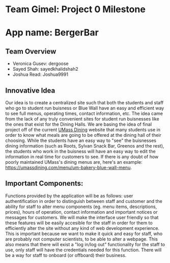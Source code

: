 # Team Gimel: Project 0 Milestone
# App name: BergerBar

## Team Overview

* Veronica Gusev: dergoose
* Sayed Shah: sayedkhalidshah2
* Joshua Read: Joshua9991

Innovative Idea
---
Our idea is to create a centralized site such that both the students and staff who go to student run buisness or Blue Wall have an easy and efficient way to see full menus, operating times, contact information, etc. The idea came from the lack of any truly convenient sites for student run buisnesses like the ones that exist for the Dining Halls. We are basing the idea of final project off of the current [UMass Dining](https://umassdining.com/) website that many students use in order to know what meals are going to be offered at the dining hall of their choosing. While the students have an easy way to "see" the buisnesses dining information (such as Roots, Sylvan Snack Bar, Greenos and the rest), the students who work in the buisness will have an easy way to edit the information in real time for customers to see. If there is any doubt of how poorly maintained UMass's dining menus are, here's an example: https://umassdining.com/menu/um-bakery-blue-wall-menu.

 Important Components:
---
Functions provided by the application will be as follows: user authentification in order to distinguish between staff and customer and the ability for staff to alter menu components (eg. menu items, descriptions, prices), hours of operation, contact information and important notices or messages for customers. We will make the interface user friendly so that these features will be easily accesible for the staff in order for them to efficiently alter the site without any kind of web development experience. This is important because we want to make it quick and easy for staff, who are probably not computer scientists, to be able to alter a webpage. This also means that there will exist a "log in/log out" functionality for the staff to use, only staff will have the credentials needed for this function. There will be a way for staff to onboard (or offboard) their business. 